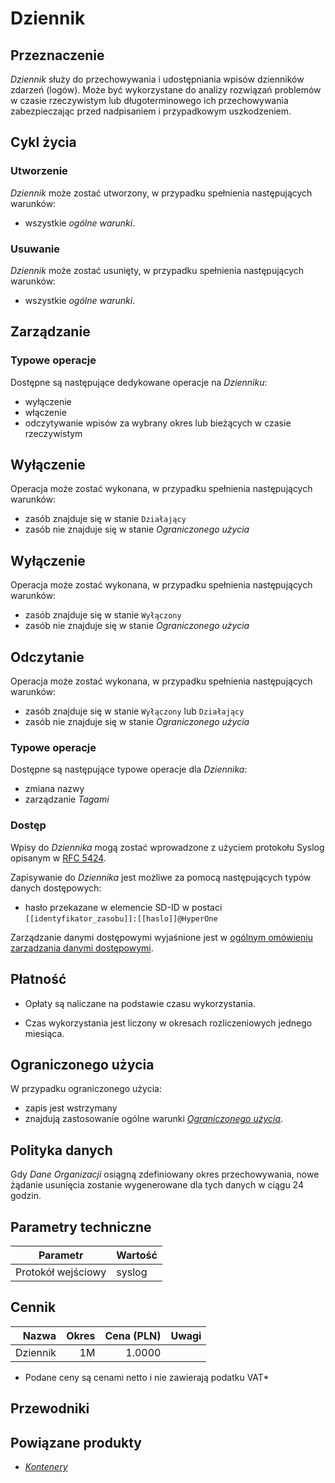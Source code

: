 # Dziennik

## Przeznaczenie

*Dziennik* służy do przechowywania i udostępniania wpisów dzienników zdarzeń (logów). Może być wykorzystane do analizy rozwiązań problemów w czasie rzeczywistym lub długoterminowego ich przechowywania zabezpieczając przed nadpisaniem i przypadkowym uszkodzeniem.

## Cykl życia

### Utworzenie

*Dziennik* może zostać utworzony, w przypadku spełnienia następujących warunków: 

* wszystkie *ogólne warunki*.

### Usuwanie

*Dziennik* może zostać usunięty, w przypadku spełnienia następujących warunków:

* wszystkie *ogólne warunki*.

## Zarządzanie 

### Typowe operacje

Dostępne są następujące dedykowane operacje na *Dzienniku*:

* wyłączenie
* włączenie
* odczytywanie wpisów za wybrany okres lub bieżących w czasie rzeczywistym

## Wyłączenie

Operacja może zostać wykonana, w przypadku spełnienia następujących warunków: 

* zasób znajduje się w stanie ```Działający```
* zasób nie znajduje się w stanie *Ograniczonego użycia*

## Wyłączenie

Operacja może zostać wykonana, w przypadku spełnienia następujących warunków: 

* zasób znajduje się w stanie ```Wyłączony```
* zasób nie znajduje się w stanie *Ograniczonego użycia*

## Odczytanie

Operacja może zostać wykonana, w przypadku spełnienia następujących warunków: 

* zasób znajduje się w stanie ```Wyłączony``` lub ```Działający```
* zasób nie znajduje się w stanie *Ograniczonego użycia*

### Typowe operacje

Dostępne są następujące typowe operacje dla *Dziennika*:

* zmiana nazwy
* zarządzanie *Tagami*

### Dostęp

Wpisy do *Dziennika* mogą zostać wprowadzone z użyciem protokołu Syslog opisanym w [RFC 5424](https://tools.ietf.org/html/rfc5424).

Zapisywanie do *Dziennika* jest możliwe za pomocą następujących typów danych dostępowych:

* hasło przekazane w elemencie SD-ID w postaci ``[[identyfikator_zasobu]]:[[haslo]]@HyperOne``

Zarządzanie danymi dostępowymi wyjaśnione jest w [ogólnym omówieniu zarządzania danymi dostępowymi](/resource/general.html#dane-dostepowe).

## Płatność

* Opłaty są naliczane na podstawie czasu wykorzystania.

* Czas wykorzystania jest liczony w okresach rozliczeniowych jednego miesiąca.

## Ograniczonego użycia

W przypadku ograniczonego użycia:
 
 * zapis jest wstrzymany
 * znajdują zastosowanie ogólne warunki *[Ograniczonego użycia](/resource/general.md#ograniczone-uzycie)*.

## Polityka danych

Gdy *Dane Organizacji* osiągną zdefiniowany okres przechowywania, nowe żądanie usunięcia zostanie wygenerowane dla tych danych w ciągu 24 godzin.

<!-- partial-regions.md -->

## Parametry techniczne

Parametr           | Wartość
------------------ | ------
Protokół wejściowy | syslog

## Cennik

Nazwa        | Okres  | Cena (PLN) |  Uwagi
-----------: | -----: | ---------: | :----:
Dziennik     |  1M    |     1.0000 |

* Podane ceny są cenami netto i nie zawierają podatku VAT*

## Przewodniki

<PageList path_re="guide/storage/log-archive/"/>

## Powiązane produkty

* *[Kontenery](/resource/compute/container.md)*
